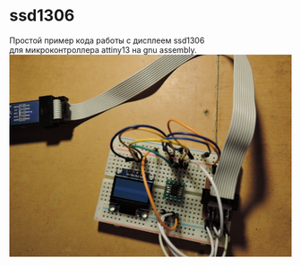 # ssd1306
 Простой пример кода работы с дисплеем ssd1306<br>
 для микроконтроллера attiny13 на gnu assembly.<br>
![plot](anoldlab.png)
